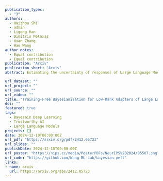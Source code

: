 ```yaml
---
publication_types:
  - "3"
authors:
  - Haizhou Shi
  - admin
  - Ligong Han
  - Dimitris Metaxas
  - Huan Zhang
  - Hao Wang
author_notes:
  - Equal contribution
  - Equal contribution
publication: "Arxiv"
publication_short: "Arxiv"
abstract: Estimating the uncertainty of responses of Large Language Models~(LLMs) remains a critical challenge. While recent Bayesian methods have demonstrated effectiveness in quantifying uncertainty through low-rank weight updates, they typically require complex fine-tuning or post-training procedures. In this paper, we propose Training-Free Bayesianization~(TFB), a novel framework that transforms existing off-the-shelf trained LoRA adapters into Bayesian ones without additional training. TFB systematically searches for the maximally acceptable level of variance in the weight posterior, constrained within a family of low-rank isotropic Gaussian distributions. We theoretically demonstrate that under mild conditions, this search process is equivalent to variational inference for the weights. Through comprehensive experiments, we show that TFB achieves superior uncertainty estimation and generalization compared to existing methods while eliminating the need for complex training procedures. Code will be available at [this https URL](https://github.com/Wang-ML-Lab/bayesian-peft).

url_dataset: ""
url_project: ""
url_source: ""
url_video: ""
title: "Training-Free Bayesianization for Low-Rank Adapters of Large Language Models"
doi: ""
featured: true
tags:
  - Bayesain Deep Learning
  - Trustworthy AI
  - Large Language Models
projects: []
date: 2024-12-10T00:00:00Z
url_pdf: "https://arxiv.org/pdf/2412.05723"
url_slides: ""
publishDate: 2024-12-10T00:00:00Z
url_poster: "https://nips.cc/media/PosterPDFs/NeurIPS%202024/95507.png?t=1731732028.1365483"
url_code: "https://github.com/Wang-ML-Lab/bayesian-peft"
links:
- name: arxiv
  url: https://arxiv.org/abs/2412.05723
---
```

